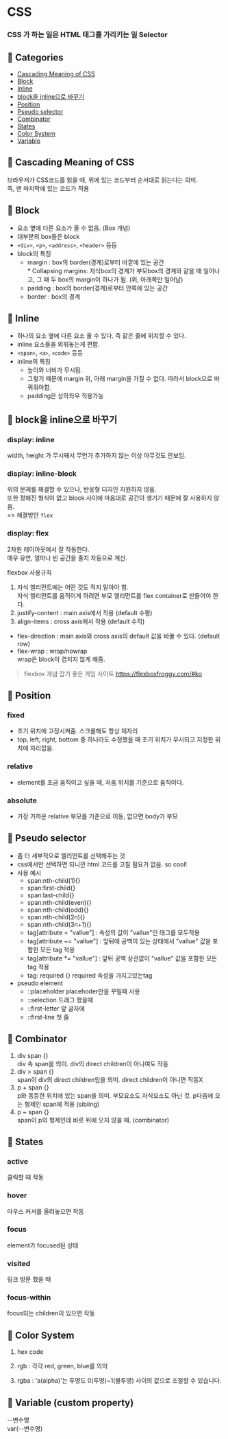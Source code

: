 
# CSS
### CSS 가 하는 일은 HTML 태그를 가리키는 일 Selector 

## 📌 Categories
- [Cascading Meaning of CSS](https://github.com/eazisilver/TIL#Cascading-Meaning-of-CSS)
- [Block](https://github.com/eazisilver/TIL#Block)
- [Inline](https://github.com/eazisilver/TIL#Inline)
- [block을 inline으로 바꾸기](https://github.com/eazisilver/TIL#block을-inline으로-바꾸기)
- [Position](https://github.com/eazisilver/TIL#Position)
- [Pseudo selector](https://github.com/eazisilver/TIL#Pseudo-selector)
- [Combinator](https://github.com/eazisilver/TIL#Combinator)
- [States](https://github.com/eazisilver/TIL#States)
- [Color System](https://github.com/eazisilver/TIL#Color-System)
- [Variable](https://github.com/eazisilver/TIL#Variable)

## 📑 Cascading Meaning of CSS
브라우저가 CSS코드를 읽을 때, 위에 있는 코드부터 순서대로 읽는다는 의미.  
즉, 맨 마지막에 있는 코드가 적용


## 📑 Block
- 요소 옆에 다른 요소가 올 수 없음. (Box 개념)
- 대부분의 box들은 block
- `<div>`, `<p>`, `<address>`, `<header>`  등등
- block의 특징
  - margin  : box의 border(경계)로부터 바깥에 있는 공간  
             * Collapsing margins: 자식box의 경계가 부모box의 경계와 같을 때 일어나고, 그 때 두 box의 margin이 하나가 됨. (위, 아래쪽만 일어남)  
  - padding : box의 border(경계)로부터 안쪽에 있는 공간
  - border  : box의 경계

## 📑 Inline
- 하나의 요소 옆에 다른 요소 올 수 있다. 즉 같은 줄에 위치할 수 있다.
- inline 요소들을 외워놓는게 편함.
- `<span>`, `<a>`, `<code>` 등등
- inline의 특징
  - 높이와 너비가 무시됨.
  - 그렇기 때문에 margin 위, 아래 margin을 가질 수 없다. 따라서 block으로 바꿔줘야함.
  - padding은 상하좌우 적용가능
    
## 🔖 block을 inline으로 바꾸기
### display: inline  
width, height 가 무시돼서 무언가 추가하지 않는 이상 아무것도 안보임.  

### display: inline-block
위의 문제를 해결할 수 있으나, 반응형 디지인 지원하지 않음.  
또한 정해진 형식이 없고 block 사이에 마음대로 공간이 생기기 때문에 잘 사용하지 않음.   
=> 해결방안 `flex`  

### display: flex
2차원 레이아웃에서 잘 작동한다.  
매우 유연, 얼마나 빈 공간을 줄지 자동으로 계산.  


flexbox 사용규칙  
   1) 자식 엘리먼트에는 어떤 것도 적지 말아야 함.   
      자식 엘리먼트를 움직이게 하려면 부모 엘리먼트를 flex container로 만들어야 한다.  
   2) justify-content : main axis에서 작용 (default 수평)
   3) align-items     : cross axis에서 작용 (default 수직)  
  * flex-direction  : main axis와 cross axis의 default 값을 바꿀 수 있다. (default row)  
  * flex-wrap       : wrap/nowrap  
                      wrap은 block이 겹치지 않게 해줌.  
 
 > flexbox 개념 잡기 좋은 게임 사이트  https://flexboxfroggy.com/#ko
 
## 📑 Position
### fixed
- 초기 위치에 고정시켜줌. 스크롤해도 항상 제자리
- top, left, right, bottom 중 하나라도 수정했을 때 초기 위치가 무시되고 지정한 위치에 자리잡음.
### relative
- element를 조금 움직이고 싶을 때, 처음 위치를 기준으로 움직이다.
### absolute
- 가장 가까운 relative 부모를 기준으로 이동, 없으면 body가 부모

## 📑 Pseudo selector
- 좀 더 세부적으로 엘리먼트를 선택해주는 것
- css에서만 선택하면 되니깐 html 코드를 고칠 필요가 없음. so cool!  
- 사용 예시
  * span:nth-child(1){}  
  * span:first-child{}  
  * span:last-child{}  
  * span:nth-child(even){}    
  * span:nth-child(odd){}    
  * span:nth-child(2n){}   
  * span:nth-child(3n+1){}   
  * tag[attribute = "vallue"] : 속성의 값이 "vallue"인 태그를 모두적용
  * tag[attribute ~= "vallue"] : 앞뒤에 공백이 있는 상태에서 "vallue" 값을 포함한 모든 tag 적용
  * tag[attribute *= "vallue"] : 앞뒤 공백 상관없이 "vallue" 값을 포함한 모든 tag 적용
  * tag: required {} required 속성을 가지고있는tag
- pseudo element
  - ::placeholder placehoder만을 꾸밀때 사용
  - ::selection 드래그 했을때
  - ::first-letter 앞 글자에
  - ::first-line 첫 줄


## 📑 Combinator  
1. div span   {}   
  div 속 span을 의미. div의 direct children이 아니여도 작동  
2. div > span {}   
  span이 div의 direct children임을 의미. direct children이 아니면 작동X  
3. p + span   {}   
  p와 동등한 위치에 있는 span을 의미. 부모요소도 자식요소도 아닌 것. p다음에 오는 형제인 span에 적용 (sibling)    
4. p ~ span   {}   
  span이 p의 형제인데 바로 뒤에 오지 않을 때. (combinator)    


## 📑 States
### active
클릭할 때 작동
### hover
마우스 커서를 올려놓으면 작동
### focus
element가 focused된 상태
### visited
링크 방문 했을 때
### focus-within  
focus되는 children이 있으면 작동


## 📑 Color System
1) hex code

2) rgb
: 각각 red, green, blue를 의미

3) rgba
: 'a(alpha)'는 투명도
  0(투명)~1(불투명) 사이의 값으로 조절할 수 있습니다.

## 📑 Variable (custom property)
--변수명  
var(--변수명)
